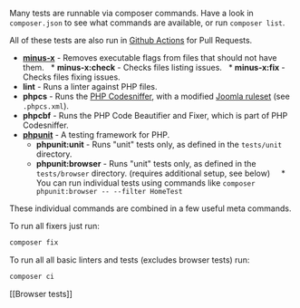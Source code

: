 ---
---

Many tests are runnable via composer commands.
Have a look in `composer.json` to see what commands are available, or run `composer list`.

All of these tests are also run in [Github Actions](https://github.com/features/actions) for Pull Requests.
* **[minus-x](https://github.com/wikimedia/mediawiki-tools-minus-x)** - Removes executable flags from files that should not have them.
  * **minus-x:check** - Checks files listing issues.
  * **minus-x:fix** - Checks files fixing issues.
* **lint** - Runs a linter against PHP files.
* **phpcs** - Runs the [PHP Codesniffer](https://github.com/squizlabs/PHP_CodeSniffer), with a modified [Joomla ruleset](https://docs.joomla.org/Joomla_CodeSniffer) (see `.phpcs.xml`).
* **phpcbf** - Runs the PHP Code Beautifier and Fixer, which is part of PHP Codesniffer.
* **[phpunit](https://phpunit.de/)** - A testing framework for PHP.
	* **phpunit:unit** - Runs "unit" tests only, as defined in the `tests/unit` directory.
	* **phpunit:browser** - Runs "unit" tests only, as defined in the `tests/browser` directory. (requires additional setup, see below)
    * You can run individual tests using commands like `composer phpunit:browser -- --filter HomeTest`

These individual commands are combined in a few useful meta commands.

To run all fixers just run:

```sh
composer fix
```

To run all all basic linters and tests (excludes browser tests) run:
  

```sh
composer ci
```

  

[[Browser tests]]
